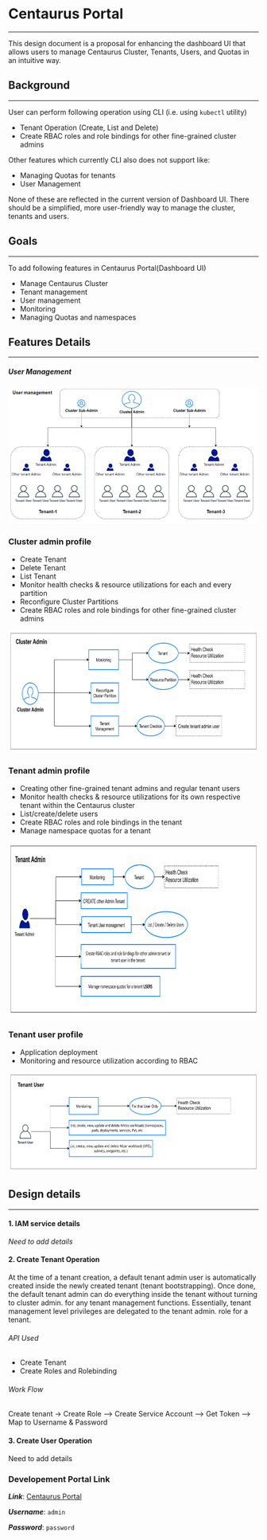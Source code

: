 # Centaurus Portal
___

This design document is a proposal for enhancing the dashboard UI that
allows users to manage Centaurus Cluster, Tenants, Users, and
Quotas in an intuitive way.

## Background
___

User can perform following operation using CLI (i.e. using `kubectl` utility)
* Tenant Operation (Create, List and Delete)
* Create RBAC roles and role bindings for other fine-grained cluster admins

Other features which currently CLI also does not support like:
* Managing Quotas for tenants
* User Management


None of these are reflected in the current version of Dashboard UI. There should be a simplified,
more user-friendly way to manage the cluster, tenants and users.

## Goals
___
To add following features in Centaurus Portal(Dashboard UI)
* Manage Centaurus Cluster
* Tenant management
* User management
* Monitoring 
* Managing Quotas and namespaces

## Features Details
___
##### User Management

![](img_3.png)


### Cluster admin profile
* Create Tenant
* Delete Tenant
* List Tenant
* Monitor health checks & resource utilizations for each and every partition
* Reconfigure Cluster Partitions
* Create RBAC roles and role bindings for other fine-grained cluster admins

![img.png](img.png)


### Tenant admin profile
* Creating other fine-grained tenant admins and regular tenant users
* Monitor health checks & resource utilizations for its own respective tenant within the Centaurus cluster
* List/create/delete users
* Create RBAC roles and role bindings in the tenant
* Manage namespace quotas for a tenant

![](img_1.png)

### Tenant user profile
* Application deployment
* Monitoring and resource utilization according to RBAC

![img_2.png](img_2.png)

## Design details
___
#### 1. IAM service details
*Need to add details*
#### 2. Create Tenant Operation

At the time of a tenant creation, a default tenant admin user is automatically created inside the newly created tenant (tenant bootstrapping). Once done, the default tenant admin can do everything inside the tenant without turning to cluster admin. for any tenant management functions. Essentially, tenant management level privileges are delegated to the tenant admin. role for a tenant.

###### API Used

* Create Tenant
* Create Roles and Rolebinding

###### Work Flow
Create tenant -> Create Role --> Create Service Account --> Get Token --> Map to Username & Password


#### 3. Create User Operation
Need to add details

### Developement Portal Link

***Link***: [Centaurus Portal](https://114.143.207.107:30001/)

***Username***: `admin`

***Password***: `password` 

